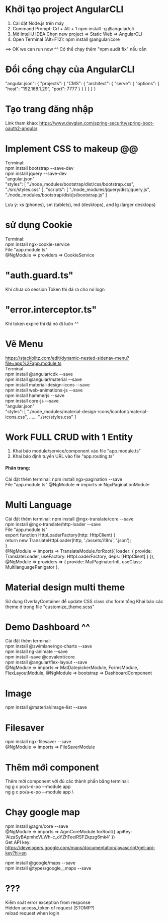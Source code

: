 # Khởi tạo project AngularCLI
1. Cài đặt Node.js trên máy
2. Command Prompt: Crl + Alt + 1
npm install -g @angular/cli
3. Mở IntelliJ IDEA Chọn new project => Static Web => AngularCLI
4. Open Terminal (Alt+F12):
npm install @angular/core

==> OK we can run now ^^
Có thể chạy thêm "npm audit fix" nếu cần

# Đổi cổng chạy của AngularCLI
"angular.json":
{
    "projects": {
        "CMS": {
            "architect": {
                "serve": {
                    "options": {
                        "host": "192.168.1.29",
                        "port": 7777
                    }
                }
            }
        }
    }
}

# Tạo trang đăng nhập
Link tham khảo: https://www.devglan.com/spring-security/spring-boot-oauth2-angular

# Implement CSS to makeup @@
Terminal: \
    npm install bootstrap --save-dev \
    npm install jquery --save-dev \
"angular.json"\
    "styles": [
      "./node_modules/bootstrap/dist/css/bootstrap.css",
      "./src/styles.css"
    ],
    "scripts": [
      "./node_modules/jquery/dist/jquery.js",
      "./node_modules/bootstrap/dist/js/bootstrap.js"
    ]

Lưu ý: xs (phones), sm (tablets), md (desktops), and lg (larger desktops)

# sử dụng Cookie
Terminal:\
npm install ngx-cookie-service\
File "app.module.ts"\
@NgModule => providers => CookieService

# "auth.guard.ts"
Khi chưa có session Token thì đá ra cho nó logn

# "error.interceptor.ts"
Khi token expire thì đá nó đi luôn ^^

# Vẽ Menu
https://stackblitz.com/edit/dynamic-nested-sidenav-menu?file=app%2Fapp.module.ts \
Terminal\
npm install @angular/cdk --save \
npm install @angular/material --save \
npm install material-design-icons --save \
npm install web-animations-js --save \
npm install hammerjs --save \
npm install core-js --save \
"angular.json"\
    "styles": [
      "./node_modules/material-design-icons/iconfont/material-icons.css",
      ......
      "./src/styles.css"
    ]


# Work FULL CRUD with 1 Entity
1. Khai báo module/service/component vào file "app.module.ts"
2. Khai báo định tuyến URL vào file "app.routing.ts"

#### Phân trang:
Cài đặt thêm terminal:
npm install ngx-pagination --save\
File "app.module.ts"
@NgModule => imports => NgxPaginationModule


# Multi Language
Cài đặt thêm terminal:
npm install @ngx-translate/core --save \
npm install @ngx-translate/http-loader --save \
File "app.module.ts" \
export function HttpLoaderFactory(http: HttpClient) { \
  return new TranslateHttpLoader(http, './assets/i18n/', '.json'); \
} \
@NgModule => imports => 
TranslateModule.forRoot({
  loader: {
    provide: TranslateLoader,
    useFactory: HttpLoaderFactory,
    deps: [HttpClient]
  }
}),
@NgModule => providers => 
{ provide: MatPaginatorIntl, useClass: MultilanguagePanigator },

# Material design multi theme
Sử dụng OverlayContainer để update CSS class cho form tổng
Khai báo các theme ở trong file "customize_theme.scss"

# Demo Dashboard ^^
Cài đặt thêm terminal: \
npm install @swimlane/ngx-charts --save \
npm install ng-animate --save \
npm install -save @covalent/core \
npm install @angular/flex-layout --save \
@NgModule => imports => MatDatepickerModule, FormsModule, FlexLayoutModule,
@NgModule => bootstrap => DashboardComponent

# Image
npm install @material/image-list --save

# Filesaver
npm install ngx-filesaver --save \
@NgModule => imports => FileSaverModule

# Thêm mới component
Thêm mới component với đủ các thành phần bằng terminal: \
ng g c po/s-d-po --module app \
ng g c po/a-e-po --module app \


# Chạy google map
npm install @agm/core --save \
@NgModule => imports => 
AgmCoreModule.forRoot({
      apiKey: 'AIzaSyBApmhcVLWh-c_oYZhTeeiRSFZkpzg6mk4'
    }) \
Get API key: https://developers.google.com/maps/documentation/javascript/get-api-key?hl=en


npm install @google/maps --save \
npm install @types/google__maps --save


# ???
Kiểm soát error exception from response \
Hidden access_token of request (STOMP?)\
reload request when login
